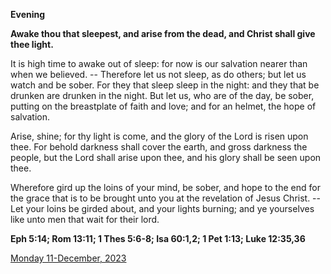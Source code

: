 **Evening**

**Awake thou that sleepest, and arise from the dead, and Christ shall give thee light.**
 
It is high time to awake out of sleep: for now is our salvation nearer than when we believed. -- Therefore let us not sleep, as do others; but let us watch and be sober. For they that sleep sleep in the night: and they that be drunken are drunken in the night. But let us, who are of the day, be sober, putting on the breastplate of faith and love; and for an helmet, the hope of salvation.
 
Arise, shine; for thy light is come, and the glory of the Lord is risen upon thee. For behold darkness shall cover the earth, and gross darkness the people, but the Lord shall arise upon thee, and his glory shall be seen upon thee.
 
Wherefore gird up the loins of your mind, be sober, and hope to the end for the grace that is to be brought unto you at the revelation of Jesus Christ. -- Let your loins be girded about, and your lights burning; and ye yourselves like unto men that wait for their lord.  

**Eph 5:14; Rom 13:11; 1 Thes 5:6-8; Isa 60:1,2; 1 Pet 1:13; Luke 12:35,36**

[Monday 11-December, 2023](https://t.me/daily_light)
